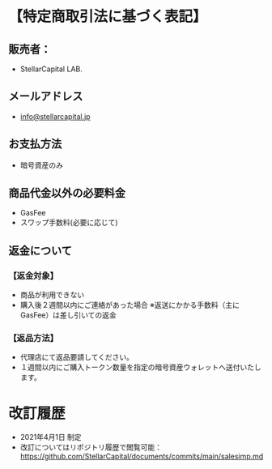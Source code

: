 # 【特定商取引法に基づく表記】
## 販売者：
* StellarCapital LAB.
## メールアドレス
* info@stellarcapital.jp
## お支払方法
* 暗号資産のみ
## 商品代金以外の必要料金
* GasFee
* スワップ手数料(必要に応じて)
## 返金について
### 【返金対象】
* 商品が利用できない
* 購入後２週間以内にご連絡があった場合
※返送にかかる手数料（主にGasFee）は差し引いての返金
### 【返品方法】
* 代理店にて返品要請してください。
* １週間以内にご購入トークン数量を指定の暗号資産ウォレットへ送付いたします。

# 改訂履歴
* 2021年4月1日 制定
* 改訂についてはリポジトリ履歴で閲覧可能：https://github.com/StellarCapital/documents/commits/main/salesimp.md
